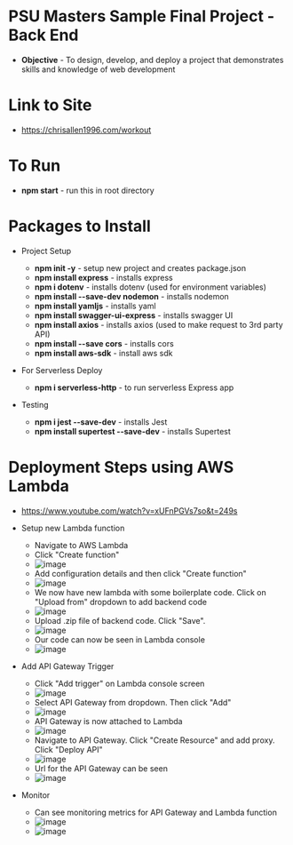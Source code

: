 # PSU Masters Sample Final Project - Back End

- **Objective** - To design, develop, and deploy a project that demonstrates skills and knowledge of web development

# Link to Site

- https://chrisallen1996.com/workout

# To Run

- **npm start** - run this in root directory

# Packages to Install

- Project Setup

  - **npm init -y** - setup new project and creates package.json
  - **npm install express** - installs express
    <!-- - **npm install mongodb** - installs mongodb -->
    <!-- - **npm i mongoose** - installs mongoose -->
  - **npm i dotenv** - installs dotenv (used for environment variables)
  - **npm install --save-dev nodemon** - installs nodemon
  - **npm install yamljs** - installs yaml
  - **npm install swagger-ui-express** - installs swagger UI
  - **npm install axios** - installs axios (used to make request to 3rd party API)
  - **npm install --save cors** - installs cors
  - **npm install aws-sdk** - install aws sdk

- For Serverless Deploy

  - **npm i serverless-http** - to run serverless Express app

- Testing
  - **npm i jest --save-dev** - installs Jest
  - **npm install supertest --save-dev** - installs Supertest

# Deployment Steps using AWS Lambda

- https://www.youtube.com/watch?v=xUFnPGVs7so&t=249s

- Setup new Lambda function

  - Navigate to AWS Lambda
  - Click "Create function"
  - ![image](https://github.com/user-attachments/assets/56035c0f-5b4a-459b-b8c2-1781d4f035ce)
  - Add configuration details and then click "Create function"
  - ![image](https://github.com/user-attachments/assets/74f8de0e-1463-405f-84ed-bfb4a0bd8942)
  - We now have new lambda with some boilerplate code. Click on "Upload from" dropdown to add backend code
  - ![image](https://github.com/user-attachments/assets/5a285ade-7db5-47d0-8269-69e8e3e61a58)
  - Upload .zip file of backend code. Click "Save".
  - ![image](https://github.com/user-attachments/assets/81778f8c-a5d3-4b73-8169-7bb7c044c372)
  - Our code can now be seen in Lambda console
  - ![image](https://github.com/user-attachments/assets/1db5fb3e-f2c7-4ccd-959c-9b4184919501)

- Add API Gateway Trigger

  - Click "Add trigger" on Lambda console screen
  - ![image](https://github.com/user-attachments/assets/d6e2c093-7e0c-4130-8f56-fe449efd9dd2)
  - Select API Gateway from dropdown. Then click "Add"
  - ![image](https://github.com/user-attachments/assets/7b989ffe-32d2-4bab-8e17-15477c14e393)
  - API Gateway is now attached to Lambda
  - ![image](https://github.com/user-attachments/assets/763319b3-b9ac-4e52-9271-ba0d64728fe3)
  - Navigate to API Gateway. Click "Create Resource" and add proxy. Click "Deploy API"
  - ![image](https://github.com/user-attachments/assets/adc2fe99-d4ca-43f6-b7b1-e86bd1aff92d)
  - Url for the API Gateway can be seen
  - ![image](https://github.com/user-attachments/assets/cb7f45e3-3987-4e7a-9de9-fc09c210721e)

- Monitor
  - Can see monitoring metrics for API Gateway and Lambda function
  - ![image](https://github.com/user-attachments/assets/fbaccb93-dd20-4b91-8c97-b10fc0c5a2ed)
  - ![image](https://github.com/user-attachments/assets/a94d5a06-713c-4c56-b5f0-1c06f197e044)
